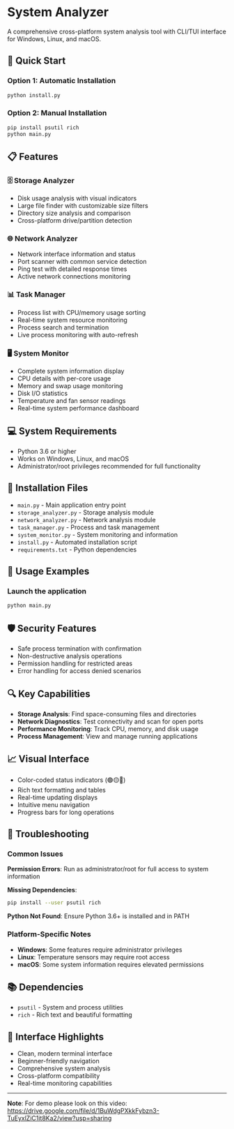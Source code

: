# System Analyzer

A comprehensive cross-platform system analysis tool with CLI/TUI interface for Windows, Linux, and macOS.

## 🚀 Quick Start

### Option 1: Automatic Installation
```bash
python install.py
```

### Option 2: Manual Installation
```bash
pip install psutil rich
python main.py
```

## 📋 Features

### 🗄️ Storage Analyzer
- Disk usage analysis with visual indicators
- Large file finder with customizable size filters
- Directory size analysis and comparison
- Cross-platform drive/partition detection

### 🌐 Network Analyzer
- Network interface information and status
- Port scanner with common service detection
- Ping test with detailed response times
- Active network connections monitoring

### 📊 Task Manager
- Process list with CPU/memory usage sorting
- Real-time system resource monitoring
- Process search and termination
- Live process monitoring with auto-refresh

### 🖥️ System Monitor
- Complete system information display
- CPU details with per-core usage
- Memory and swap usage monitoring
- Disk I/O statistics
- Temperature and fan sensor readings
- Real-time system performance dashboard

## 💻 System Requirements

- Python 3.6 or higher
- Works on Windows, Linux, and macOS
- Administrator/root privileges recommended for full functionality

## 🔧 Installation Files

- `main.py` - Main application entry point
- `storage_analyzer.py` - Storage analysis module
- `network_analyzer.py` - Network analysis module
- `task_manager.py` - Process and task management
- `system_monitor.py` - System monitoring and information
- `install.py` - Automated installation script
- `requirements.txt` - Python dependencies

## 🎯 Usage Examples

### Launch the application
```bash
python main.py
```

## 🛡️ Security Features

- Safe process termination with confirmation
- Non-destructive analysis operations
- Permission handling for restricted areas
- Error handling for access denied scenarios

## 🔍 Key Capabilities

- **Storage Analysis**: Find space-consuming files and directories
- **Network Diagnostics**: Test connectivity and scan for open ports
- **Performance Monitoring**: Track CPU, memory, and disk usage
- **Process Management**: View and manage running applications

## 📈 Visual Interface

- Color-coded status indicators (🟢🟡🔴)
- Rich text formatting and tables
- Real-time updating displays
- Intuitive menu navigation
- Progress bars for long operations

## 🐛 Troubleshooting

### Common Issues

**Permission Errors**: Run as administrator/root for full access to system information

**Missing Dependencies**: 
```bash
pip install --user psutil rich
```

**Python Not Found**: Ensure Python 3.6+ is installed and in PATH

### Platform-Specific Notes

- **Windows**: Some features require administrator privileges
- **Linux**: Temperature sensors may require root access
- **macOS**: Some system information requires elevated permissions

## 📚 Dependencies

- `psutil` - System and process utilities
- `rich` - Rich text and beautiful formatting

## 🎨 Interface Highlights

- Clean, modern terminal interface
- Beginner-friendly navigation
- Comprehensive system analysis
- Cross-platform compatibility
- Real-time monitoring capabilities

---

**Note**: For demo please look on this video: https://drive.google.com/file/d/1BuWdgPXkkFybzn3-TuEyxlZiC1it8Ka2/view?usp=sharing